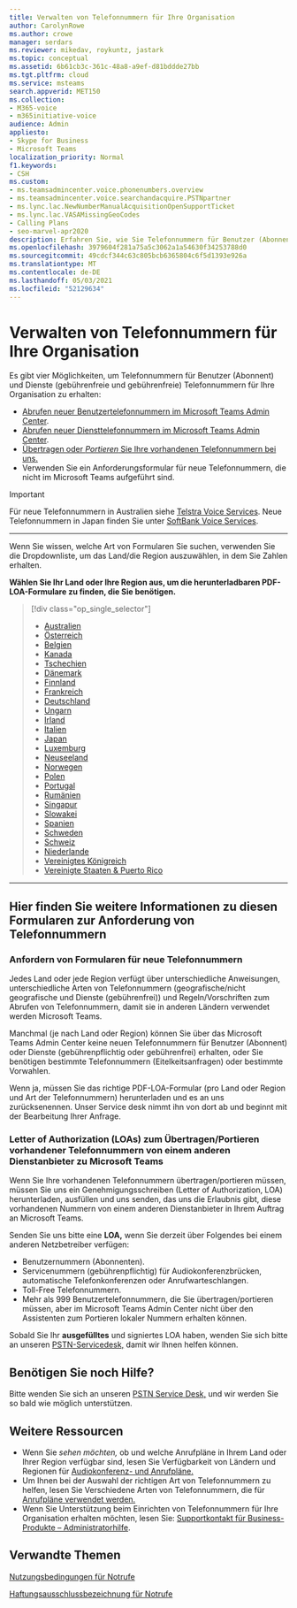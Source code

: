 ```yaml
---
title: Verwalten von Telefonnummern für Ihre Organisation
author: CarolynRowe
ms.author: crowe
manager: serdars
ms.reviewer: mikedav, roykuntz, jastark
ms.topic: conceptual
ms.assetid: 6b61cb3c-361c-48a8-a9ef-d81bddde27bb
ms.tgt.pltfrm: cloud
ms.service: msteams
search.appverid: MET150
ms.collection:
- M365-voice
- m365initiative-voice
audience: Admin
appliesto:
- Skype for Business
- Microsoft Teams
localization_priority: Normal
f1.keywords:
- CSH
ms.custom:
- ms.teamsadmincenter.voice.phonenumbers.overview
- ms.teamsadmincenter.voice.searchandacquire.PSTNpartner
- ms.lync.lac.NewNumberManualAcquisitionOpenSupportTicket
- ms.lync.lac.VASAMissingGeoCodes
- Calling Plans
- seo-marvel-apr2020
description: Erfahren Sie, wie Sie Telefonnummern für Benutzer (Abonnent) und Dienste (gebührenfreie und gebührenfreie) Telefonnummern für Microsoft Teams Organisation erhalten und verwalten.
ms.openlocfilehash: 3979604f281a75a5c3062a1a54630f34253788d0
ms.sourcegitcommit: 49cdcf344c63c805bcb6365804c6f5d1393e926a
ms.translationtype: MT
ms.contentlocale: de-DE
ms.lasthandoff: 05/03/2021
ms.locfileid: "52129634"
---
```

# <a name="manage-phone-numbers-for-your-organization"></a>Verwalten von Telefonnummern für Ihre Organisation

Es gibt vier Möglichkeiten, um Telefonnummern für Benutzer (Abonnent) und Dienste (gebührenfreie und gebührenfreie) Telefonnummern für Ihre Organisation zu erhalten:

- [Abrufen neuer Benutzertelefonnummern im Microsoft Teams Admin Center](../getting-phone-numbers-for-your-users.md#get-new-phone-numbers-for-your-users).
- [Abrufen neuer Diensttelefonnummern im Microsoft Teams Admin Center](../getting-service-phone-numbers.md#get-new-service-numbers).
- [Übertragen oder _Portieren_ Sie Ihre vorhandenen Telefonnummern bei uns.](../phone-number-calling-plans/transfer-phone-numbers-to-teams.md#create-a-port-order-and-transfer-your-phone-numbers-to-teams)
- Verwenden Sie ein Anforderungsformular für neue Telefonnummern, die nicht im Microsoft Teams aufgeführt sind.

> [!IMPORTANT]
> Für neue Telefonnummern in Australien siehe [Telstra Voice Services](https://aka.ms/TelstraVoicePlan). Neue Telefonnummern in Japan finden Sie unter [SoftBank Voice Services](https://aka.ms/SoftBankVoicePlan).

***
Wenn Sie wissen, welche Art von Formularen Sie suchen, verwenden Sie die Dropdownliste, um das Land/die Region auszuwählen, in dem Sie Zahlen erhalten.

**Wählen Sie Ihr Land oder Ihre Region aus, um die herunterladbaren PDF-LOA-Formulare zu finden, die Sie benötigen.**
> [!div class="op_single_selector"]
>
> - [Australien](phone-number-management-for-australia.md)
> - [Österreich](phone-number-management-for-austria.md)
> - [Belgien](phone-number-management-for-belgium.md)
> - [Kanada](phone-number-management-for-canada.md)
> - [Tschechien](phone-number-management-for-czech-republic.md)
> - [Dänemark](phone-number-management-for-denmark.md)
> - [Finnland](phone-number-management-for-finland.md)
> - [Frankreich](phone-number-management-for-france.md)
> - [Deutschland](phone-number-management-for-germany.md)
> - [Ungarn](phone-number-management-for-hungary.md)
> - [Irland](phone-number-management-for-ireland.md)
> - [Italien](phone-number-management-for-italy.md)
> - [Japan](phone-number-management-for-japan.md)
> - [Luxemburg](phone-number-management-for-luxembourg.md)
> - [Neuseeland](phone-number-management-for-new-zealand.md)
> - [Norwegen](phone-number-management-for-norway.md)
> - [Polen](phone-number-management-for-poland.md)
> - [Portugal](phone-number-management-for-portugal.md)
> - [Rumänien](phone-number-management-for-romania.md)
> - [Singapur](phone-number-management-for-singapore.md)
> - [Slowakei](phone-number-management-for-slovakia.md)
> - [Spanien](phone-number-management-for-spain.md)
> - [Schweden](phone-number-management-for-sweden.md)
> - [Schweiz](phone-number-management-for-switzerland.md)
> - [Niederlande](phone-number-management-for-the-netherlands.md)
> - [Vereinigtes Königreich](phone-number-management-for-the-u-k.md)
> - [Vereinigte Staaten & Puerto Rico](phone-number-management-for-the-u-s.md)

***

## <a name="heres-a-bit-more-information-about-these-number-request-forms"></a>Hier finden Sie weitere Informationen zu diesen Formularen zur Anforderung von Telefonnummern

### <a name="request-forms-for-new-phone-numbers"></a>Anfordern von Formularen für neue Telefonnummern

Jedes Land oder jede Region verfügt über unterschiedliche Anweisungen, unterschiedliche Arten von Telefonnummern (geografische/nicht geografische und Dienste (gebührenfrei)) und Regeln/Vorschriften zum Abrufen von Telefonnummern, damit sie in anderen Ländern verwendet werden Microsoft Teams.

Manchmal (je nach Land oder Region) können Sie über das Microsoft Teams Admin Center keine neuen Telefonnummern für Benutzer (Abonnent)  oder Dienste (gebührenpflichtig oder  gebührenfrei) erhalten, oder Sie benötigen bestimmte Telefonnummern (Eitelkeitsanfragen) oder bestimmte Vorwahlen.

Wenn ja, müssen Sie das richtige PDF-LOA-Formular (pro Land oder Region und Art der Telefonnummern) herunterladen und es an uns zurücksenennen. Unser Service desk nimmt ihn von dort ab und beginnt mit der Bearbeitung Ihrer Anfrage.

### <a name="letters-of-authorization-loas-to-transferport-existing-phone-numbers-from-another-service-provider-to-microsoft-teams"></a>Letter of Authorization (LOAs) zum Übertragen/Portieren vorhandener Telefonnummern von einem anderen Dienstanbieter zu Microsoft Teams

Wenn Sie Ihre vorhandenen Telefonnummern übertragen/portieren müssen, müssen Sie uns ein Genehmigungsschreiben (Letter of Authorization, LOA) herunterladen, ausfüllen und uns senden, das uns die Erlaubnis gibt, diese vorhandenen Nummern von einem anderen Dienstanbieter in Ihrem Auftrag an Microsoft Teams.

Senden Sie uns bitte eine **LOA,** wenn Sie derzeit über Folgendes bei einem anderen Netzbetreiber verfügen:

- Benutzernummern (Abonnenten).
- Servicenummern (gebührenpflichtig) für Audiokonferenzbrücken, automatische Telefonkonferenzen oder Anrufwarteschlangen.
- Toll-Free Telefonnummern.
- Mehr als 999 Benutzertelefonnummern, die Sie übertragen/portieren müssen, aber im Microsoft Teams Admin Center nicht über den Assistenten zum Portieren lokaler Nummern erhalten können.

Sobald Sie Ihr **ausgefülltes** und signiertes LOA haben, wenden Sie sich bitte an unseren [PSTN-Servicedesk,](./contact-pstn-service-desk.md) damit wir Ihnen helfen können.

## <a name="still-need-assistance"></a>Benötigen Sie noch Hilfe?

Bitte wenden Sie sich an unseren [PSTN Service Desk,](./contact-pstn-service-desk.md) und wir werden Sie so bald wie möglich unterstützen.

## <a name="additional-resources"></a>Weitere Ressourcen

- Wenn Sie _sehen möchten,_ ob und welche Anrufpläne in Ihrem Land oder Ihrer Region verfügbar sind, lesen Sie Verfügbarkeit von Ländern und Regionen für [Audiokonferenz- und Anrufpläne.](../country-and-region-availability-for-audio-conferencing-and-calling-plans/country-and-region-availability-for-audio-conferencing-and-calling-plans.md)
- Um Ihnen bei der Auswahl der richtigen Art von Telefonnummern zu helfen, lesen Sie Verschiedene Arten von Telefonnummern, die für [Anrufpläne verwendet werden.](../different-kinds-of-phone-numbers-used-for-calling-plans.md)
- Wenn Sie Unterstützung beim Einrichten von Telefonnummern für Ihre Organisation erhalten möchten, lesen Sie: [Supportkontakt für Business-Produkte – Administratorhilfe](/microsoft-365/admin/contact-support-for-business-products?tabs=online&view=o365-worldwide).

## <a name="related-topics"></a>Verwandte Themen

[Nutzungsbedingungen für Notrufe](../emergency-calling-terms-and-conditions.md)

[Haftungsausschlussbezeichnung für Notrufe](https://download.microsoft.com/download/a/8/0/a807c43d-2177-4fe0-8732-86b3784ae6e5/emergency-calling-label-(en-us)-(v.1.0).zip)